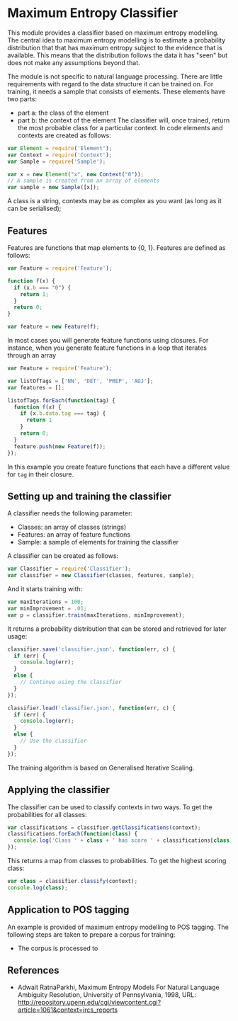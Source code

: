 # Maximum Entropy Classifier
This module provides a classifier based on maximum entropy modelling. The central idea to maximum entropy modelling is to estimate a probability distribution that that has maximum entropy subject to the evidence that is available. This means that the distribution follows the data it has "seen" but does not make any assumptions beyond that.

The module is not specific to natural language processing. There are little requirements with regard to the data structure it can be trained on. For training, it needs a sample that consists of elements. These elements have two parts:
* part a: the class of the element
* part b: the context of the element
The classifier will, once trained, return the most probable class for a particular context. In code elements and contexts are created as follows:

```javascript
var Element = require('Element');
var Context = require('Context');
var Sample = require('Sample');

var x = new Element("x", new Context("0"));
// A sample is created from an array of elements
var sample = new Sample([x]);
```
A class is a string, contexts may be as complex as you want (as long as it can be serialised);

## Features
Features are functions that map elements to {0, 1}. Features are defined as follows:
```javascript
var Feature = require('Feature');

function f(x) {
  if (x.b === "0") {
    return 1;
  }
  return 0;
}

var feature = new Feature(f);
```
In most cases you will generate feature functions using closures. For instance, when you generate feature functions in a loop that iterates through an array
```javascript
var Feature = require('Feature');

var listOfTags = ['NN', 'DET', 'PREP', 'ADJ'];
var features = [];

listofTags.forEach(function(tag) {
  function f(x) {
    if (x.b.data.tag === tag) {
      return 1
    }
    return 0;
  }
  feature.push(new Feature(f));
});
```
In this example you create feature functions that each have a different value for <code>tag</code> in their closure.

## Setting up and training the classifier
A classifier needs the following parameter:
* Classes: an array of classes (strings)
* Features: an array of feature functions
* Sample: a sample of elements for training the classifier

A classifier can be created as follows:
```javascript
var Classifier = require('Classifier');
var classifier = new Classifier(classes, features, sample);
```
And it starts training with:
```javascript
var maxIterations = 100;
var minImprovement = .01;
var p = classifier.train(maxIterations, minImprovement);
```
It returns a probability distribution that can be stored and retrieved for later usage:
```javascript
classifier.save('classifier.json', function(err, c) {
  if (err) {
    console.log(err);
  }
  else {
    // Continue using the classifier
  }
});

classifier.load('classifier.json', function(err, c) {
  if (err) {
    console.log(err);
  }
  else {
    // Use the classifier
  }
});
```

The training algorithm is based on Generalised Iterative Scaling.

## Applying the classifier
The classifier can be used to classify contexts in two ways. To get the probabilities for all classes:
```javascript
var classifications = classifier.getClassifications(context);
classifications.forEach(function(class) {
  console.log('Class ' + class + ' has score ' + classifications[class]);
});
```
This returns a map from classes to probabilities.
To get the highest scoring class:
```javascript
var class = classifier.classify(context);
console.log(class);
```

## Application to POS tagging
An example is provided of maximum entropy modelling to POS tagging. The following steps are taken to prepare a corpus for training:
* The corpus is processed to

## References
* Adwait RatnaParkhi, Maximum Entropy Models For Natural Language Ambiguity Resolution, University of Pennsylvania, 1998, URL: http://repository.upenn.edu/cgi/viewcontent.cgi?article=1061&context=ircs_reports
